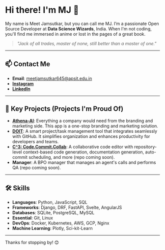# Hi there! I'm MJ 🦘

My name is Meet Jamsutkar, but you can call me MJ. I’m a passionate Open Source Developer at **Data Science Wizards**, India. When I'm not coding, you'll find me immersed in anime or lost in the pages of a great book.

> *"Jack of all trades, master of none, still better than a master of one."*

---

## 📫 Contact Me

- **Email**: meetjamsutkar645@apsit.edu.in
- [**Instagram**](https://instagram.com/mee.ttttt)
- [**LinkedIn**](https://linkedin.com/in/meet-jamsutkar)

---

## 🚀 Key Projects (Projects I'm Proud Of)

- **[Athena-AI](https://github.com/mejam35/athena-ai)**: Everything a company would need from the branding and marketing side. This app is a one-stop branding and marketing solution.
- **[DOIT](https://github.com/MeJaM35/DOIT)**: A smart project/task management tool that integrates seamlessly with GitHub. It simplifies organization and enhances productivity for developers and teams.
- **[C^3: Code.Commit.Collab](https://github.com/Group2-BEDS)**: A collaborative code editor with repository-level context-based code generation, documentation generation, auto-commit scheduling, and more (repo coming soon).
- **Manager**: A BPO manager that manages an agent's calls and performs QA (repo coming soon).


---

## 🛠️ Skills

- **Languages**: Python, JavaScript, SQL
- **Frameworks**: Django, DRF, FastAPI, Svelte, AngularJS
- **Databases**: SQLite, PostgreSQL, MySQL
- **Essential**: Git, Linux
- **DevOps**: Docker, Kubernetes, AWS, GCP, Nginx
- **Machine Learning**: Plotly, Sci-kit-Learn

---

Thanks for stopping by! 😊
